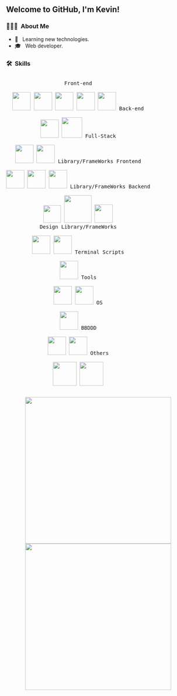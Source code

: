<!--### Hello there 👋


**KevinCamos/KevinCamos** is a ✨ _special_ ✨ repository because its `README.md` (this file) appears on your GitHub profile.

Here are some ideas to get you started:

- 🔭 I’m currently working on ...
- 🌱 I’m currently learning ...
- 👯 I’m looking to collaborate on ...
- 🤔 I’m looking for help with ...
- 💬 Ask me about ...
- 📫 How to reach me: ...
- 😄 Pronouns: ...
- ⚡ Fun fact: ...
-->

<h2> Welcome to GitHub, I'm Kevin!</h2>

<h3> 👨🏻‍💻 &nbsp;About Me </h3>

- 🤔 &nbsp; Learning new technologies.
- 🎓 &nbsp; Web developer.

<h3> 🛠 &nbsp;Skills</h3>

</p>


<p style="display: inline-block;" align="center">
  <kbd>
    <kbd>Front-end</kbd>
    <br>
    <br>
    <img width="50px" src="https://cdn.jsdelivr.net/gh/devicons/devicon/icons/javascript/javascript-original.svg" />
    <img width="50px" src="https://cdn.jsdelivr.net/gh/devicons/devicon/icons/typescript/typescript-original.svg" />
    <img width="50px" src="https://cdn.jsdelivr.net/gh/devicons/devicon/icons/html5/html5-original.svg" /> 
    <img width="50px" src="https://cdn.jsdelivr.net/gh/devicons/devicon/icons/css3/css3-plain.svg" /> 
    <img width="50px" src="https://cdn.jsdelivr.net/gh/devicons/devicon/icons/sass/sass-original.svg" /> 
  </kbd>
  <kbd>
    <kbd>Back-end</kbd>
    <br>
    <br>
    <img width="50px" src="https://cdn.jsdelivr.net/gh/devicons/devicon/icons/php/php-original.svg" />
    <img width="56px" src="https://go.dev/blog/go-brand/Go-Logo/PNG/Go-Logo_Blue.png" />
    
    
  </kbd>
    <kbd>
    <kbd>Full-Stack</kbd>
    <br>
    <br>
    <img width="50px" src="https://upload.wikimedia.org/wikipedia/commons/thumb/c/c3/Python-logo-notext.svg/220px-Python-logo-notext.svg.png" />
    <img width="50px" src="https://cdn.jsdelivr.net/gh/devicons/devicon/icons/nodejs/nodejs-original.svg" />

  </kbd>
  <kbd>
    <kbd>Library/FrameWorks Frontend</kbd>
    <br>
    <br>
    <img width="50px" src="https://cdn.icon-icons.com/icons2/2699/PNG/512/angular_logo_icon_169595.png" />
    <img width="50px" src="https://cdn.jsdelivr.net/gh/devicons/devicon/icons/react/react-original.svg" />
    <img width="50px" src="https://cdn.jsdelivr.net/gh/devicons/devicon/icons/vuejs/vuejs-original.svg" />
  </kbd>
    <kbd>
    <kbd>Library/FrameWorks Backend</kbd>
    <br>
    <br>
    <img width="48px" src="https://upload.wikimedia.org/wikipedia/commons/thumb/9/9a/Laravel.svg/1200px-Laravel.svg.png" />
    <img width="75px" src="https://nurtem.com/wp-content/uploads/2021/01/django-1080x675.png" />
    <img width="50px" src="https://nashvillesoftwareschool.com/images/technologies/express.png" />

  </kbd>
  <br>
    <kbd>
    <kbd>Design Library/FrameWorks</kbd>
    <br>
    <br>
    <img width="50px" src="https://v4.mui.com/static/logo.png" />
    <img width="50px" src="https://cdn.jsdelivr.net/gh/devicons/devicon/icons/bootstrap/bootstrap-original.svg" />

  </kbd>
  <kbd>
    <kbd>Terminal Scripts</kbd>
    <br>
    <br>
    <img width="50px" src="https://cdn.jsdelivr.net/gh/devicons/devicon/icons/bash/bash-original.svg" />
  </kbd>
  <kbd>
    <kbd>Tools</kbd>
    <br>
    <br>
    <img width="50px" src="https://cdn.jsdelivr.net/gh/devicons/devicon/icons/vscode/vscode-original.svg" />
    <img width="50px" src="https://w7.pngwing.com/pngs/631/720/png-transparent-eclipse-foundation-integrated-development-environment-ceylon-java-eclipse-miscellaneous-logo-electric-blue-thumbnail.png" />
  </kbd>
  <kbd>
    <kbd>OS</kbd>
    <br>
    <br>
    <img width="50px" src="https://cdn.jsdelivr.net/gh/devicons/devicon/icons/linux/linux-original.svg" />
  </kbd>
    <kbd>
    <kbd>BBDDD</kbd>
    <br>
    <br>
    <img width="50px" src="https://toppng.com/uploads/preview/mysql-logo-11536003912o2fjzalzdb.png" />
    <img width="50px" src="https://www.itnetwork.cz/images/46772/lekce5/mdb.png" />
  </kbd>
   </kbd>
    <kbd>
    <kbd>Others</kbd>
    <br>
    <br>
    <img width="65px" src="https://miro.medium.com/max/792/1*VPkO6cXHVK5uDWiQig3jdQ.png" />
    <img width="65px" src="https://logowik.com/content/uploads/images/jenkins8460.jpg" />
  </kbd>
</p>

<a href="https://github.com/KevinCamos">
  
</a>
<a href="https://github.com/KevinCamos">
  <p style="display: inline-block;" align="center">
    <img src="https://github-readme-stats.vercel.app/api/top-langs/?username=KevinCamos&layout=compact&theme=dark"  width = 400/>

  <img src = "https://github-readme-stats.vercel.app/api?username=KevinCamos&show_icons=true&theme=bear" width = 400>
  </p>
 
</a>

<br/>
